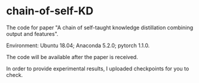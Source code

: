 # chain-of-self-KD
The code for paper "A chain of self-taught knowledge distillation combining output and features".

Environment: Ubuntu 18.04; Anaconda 5.2.0; pytorch 1.1.0.

The code will be available after the paper is received. 

In order to provide experimental results, I uploaded checkpoints for you to check.
